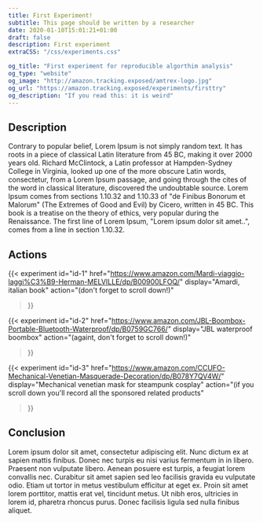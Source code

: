 ```yaml
---
title: First Experiment!
subtitle: This page should be written by a researcher 
date: 2020-01-10T15:01:21+01:00
draft: false
description: First experiment
extraCSS: "/css/experiments.css"

og_title: "First experiment for reproducible algorthim analysis"
og_type: "website"
og_image: "http://amazon.tracking.exposed/amtrex-logo.jpg"
og_url: "https://amazon.tracking.exposed/experiments/firsttry"
og_description: "If you read this: it is weird"
---
```


## Description 

Contrary to popular belief, Lorem Ipsum is not simply random text. It has roots in a piece of classical Latin literature from 45 BC, making it over 2000 years old. Richard McClintock, a Latin professor at Hampden-Sydney College in Virginia, looked up one of the more obscure Latin words, consectetur, from a Lorem Ipsum passage, and going through the cites of the word in classical literature, discovered the undoubtable source. Lorem Ipsum comes from sections 1.10.32 and 1.10.33 of "de Finibus Bonorum et Malorum" (The Extremes of Good and Evil) by Cicero, written in 45 BC. This book is a treatise on the theory of ethics, very popular during the Renaissance. The first line of Lorem Ipsum, "Lorem ipsum dolor sit amet..", comes from a line in section 1.10.32.


## Actions

<p> 
<!-- this should be only one P element after id='action' 
     the id's MUST start from id-0 and have incremental number -->

{{< experiment 
  id="id-1"
  href="https://www.amazon.com/Mardi-viaggio-laggi%C3%B9-Herman-MELVILLE/dp/B00900LFOQ/"
  display="Amardi, italian book"
  action="(don't forget to scroll down!)"
>}}

{{< experiment 
  id="id-2"
  href="https://www.amazon.com/JBL-Boombox-Portable-Bluetooth-Waterproof/dp/B0759GC766/"
  display="JBL waterproof boombox"
  action="(againt, don't forget to scroll down!)"
>}}

{{< experiment 
  id="id-3"
  href="https://www.amazon.com/CCUFO-Mechanical-Venetian-Masquerade-Decoration/dp/B078Y7QV4W/" 
  display="Mechanical venetian mask for steampunk cosplay"
  action="(if you scroll down you'll record all the sponsored related products"
>}}

</p>

<div id="activator--form" class="text-center" hidden>
  <h3>You will treat data of participants following the Tracking.Exposed researcher guidelines</h3>
  <button id="activation-button" type="button" class="btn btn-lg btn-success">ACTIVATE</button>
</div>

## Conclusion 

Lorem ipsum dolor sit amet, consectetur adipiscing elit. Nunc dictum ex at sapien mattis finibus. Donec nec turpis eu nisi varius fermentum in in libero. Praesent non vulputate libero. Aenean posuere est turpis, a feugiat lorem convallis nec. Curabitur sit amet sapien sed leo facilisis gravida eu vulputate odio. Etiam ut tortor in metus vestibulum efficitur at eget ex. Proin sit amet lorem porttitor, mattis erat vel, tincidunt metus. Ut nibh eros, ultricies in lorem id, pharetra rhoncus purus. Donec facilisis ligula sed nulla finibus aliquet.

<script type="text/javascript" src="/js/global.js"></script>
<script type="text/javascript" src="/js/experiments.js"></script>
<script type="text/javascript">
  $( document ).ready(dynamicTestPage);
</script>